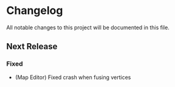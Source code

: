 # Changelog

All notable changes to this project will be documented in this file.

## Next Release

### Fixed
- (Map Editor) Fixed crash when fusing vertices
